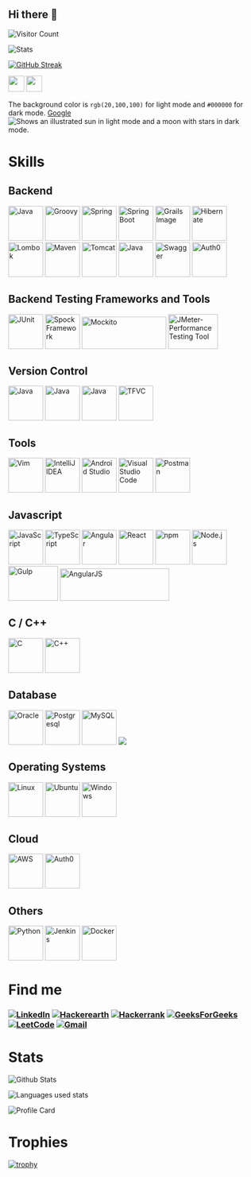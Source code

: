 ## Hi there 👋

<!--
**VishalRana2015/VishalRana2015** is a ✨ _special_ ✨ repository because its `README.md` (this file) appears on your GitHub profile.

Here are some ideas to get you started:

- 🔭 I’m currently working on ...
- 🌱 I’m currently learning ...
- 👯 I’m looking to collaborate on ...
- 🤔 I’m looking for help with ...
- 💬 Ask me about ...
- 📫 How to reach me: ...
- 😄 Pronouns: ...
- ⚡ Fun fact: ...
-->


![Visitor Count](https://profile-counter.glitch.me/VishalRana2015/count.svg)

![Stats](https://github-readme-stats.vercel.app/api?username=VishalRana2015)

[![GitHub Streak](https://streak-stats.demolab.com/?user=VishalRana2015)](https://git.io/streak-stats)

<img height="32" width="32" src="https://cdn.jsdelivr.net/npm/simple-icons@v12/icons/Javaee.svg" />
<img height="32" width="32" src="https://unpkg.com/simple-icons@v12/icons/simpleicons.svg" />

The background color is `rgb(20,100,100)` for light mode and `#000000` for dark mode.
[Google](www.google.com)
<br/>
<picture>
  <source media="(prefers-color-scheme: dark)" srcset="https://user-images.githubusercontent.com/25423296/163456776-7f95b81a-f1ed-45f7-b7ab-8fa810d529fa.png">
  <source media="(prefers-color-scheme: light)" srcset="https://user-images.githubusercontent.com/25423296/163456779-a8556205-d0a5-45e2-ac17-42d089e3c3f8.png">
  <img alt="Shows an illustrated sun in light mode and a moon with stars in dark mode." src="https://user-images.githubusercontent.com/25423296/163456779-a8556205-d0a5-45e2-ac17-42d089e3c3f8.png">
</picture>
<h1>Skills</h1>
<h2>Backend</h2>
<p>
  <img src="https://user-images.githubusercontent.com/25181517/117201156-9a724800-adec-11eb-9a9d-3cd0f67da4bc.png" alt="Java" width="70" height="70" title="Java"/>
  <img src="https://user-images.githubusercontent.com/25181517/183892787-bca94a0e-ffcb-4eeb-8137-e0fc4e446c25.png" alt="Groovy" width="70" height="70" title="Groovy"/>
  <img src="https://user-images.githubusercontent.com/25181517/117201470-f6d56780-adec-11eb-8f7c-e70e376cfd07.png" alt="Spring" width="70" height="70" title="Spring"/>
  <img src="https://user-images.githubusercontent.com/25181517/183891303-41f257f8-6b3d-487c-aa56-c497b880d0fb.png" alt="Spring Boot" width="70" height="70" title="Spring Boot"/>
  <img src="https://github.com/VishalRana2015/VishalRana2015/assets/69715143/08abafde-738c-47e6-aeed-0980c7a020e1" alt="Grails Image" width="70" height="70" title="Grails"/>
  <img src="https://user-images.githubusercontent.com/25181517/117207493-49665200-adf4-11eb-808e-a9c0fcc2a0a0.png" alt="Hibernate" width="70" height="70" title="Hibernate"/>
  <img src="https://user-images.githubusercontent.com/25181517/190229463-87fa862f-ccf0-48da-8023-940d287df610.png" alt="Lombok" width="70" height="70" title="Lombok"/>
  <img src="https://user-images.githubusercontent.com/25181517/117207242-07d5a700-adf4-11eb-975e-be04e62b984b.png" alt="Maven" width="70" height="70" title="Maven"/>
  <img src="https://user-images.githubusercontent.com/25181517/183894676-137319b5-1364-4b6a-ba4f-e9fc94ddc4aa.png" alt="Tomcat" width="70" height="70" title="Tomcat"/>
  <img src="https://user-images.githubusercontent.com/25181517/192107858-fe19f043-c502-4009-8c47-476fc89718ad.png" alt="Java" width="70" height="70" title="REST API"/>
  <img src="https://user-images.githubusercontent.com/25181517/186711335-a3729606-5a78-4496-9a36-06efcc74f800.png" alt="Swagger" width="70" height="70" title="Swagger"/>
  <img src="https://cdn.brighttalk.com/ams/california/images/channel/19357/image_840418.png" alt="Auth0" width="70" height="70" title="Auth0"/>
</p>

<h2>Backend Testing Frameworks and Tools</h2>
<p>
  <img src="https://user-images.githubusercontent.com/25181517/117533873-484d4480-afef-11eb-9fad-67c8605e3592.png" alt="JUnit" width="70" height="70" title="JUnit"/>
  <img src="https://user-images.githubusercontent.com/25181517/202540780-999f189c-341a-438e-a7e3-b0838fda6645.png" alt="Spock Framework" width="70" height="70" title="Spock Framework - Testing"/>
  <img src="https://github.com/VishalRana2015/VishalRana2015/assets/69715143/f4bbc140-ad18-4b36-89cc-b03b82b21235" alt="Mockito" width="170" height="65" title="Mockito" />
  <img src="https://github.com/VishalRana2015/VishalRana2015/assets/69715143/d764cfed-a7ff-4131-b021-ba752c342d69" alt="JMeter-Performance Testing Tool" width="100" height="70" title="JMeter - Performance Testing Tool" />
</p>

<h2>Version Control</h2>
<p>  
  <img src="https://user-images.githubusercontent.com/25181517/192108372-f71d70ac-7ae6-4c0d-8395-51d8870c2ef0.png" alt="Java" width="70" height="70"/>
  <img src="https://user-images.githubusercontent.com/25181517/192108374-8da61ba1-99ec-41d7-80b8-fb2f7c0a4948.png" alt="Java" width="70" height="70"/>
  <img src="https://user-images.githubusercontent.com/25181517/192108372-f71d70ac-7ae6-4c0d-8395-51d8870c2ef0.png" alt="Java" width="70" height="70"/>
  <img src="https://github.com/VishalRana2015/VishalRana2015/assets/69715143/26032fef-1675-4180-a0f4-59a68fd04105" alt="TFVC" width="70" height="70" title="TFVC- Teams Foundation Version Control"/>
</p>

<h2>Tools</h2>
<p>
  <img src="https://user-images.githubusercontent.com/25181517/192108889-232b3431-a585-4b36-a62d-9078bd3641d9.png" alt="Vim" widht="70" height="70" title="Vim - Text Editor"/>
  <img src="https://user-images.githubusercontent.com/25181517/192108890-200809d1-439c-4e23-90d3-b090cf9a4eea.png" alt="IntelliJ IDEA" width="70" height="70" title="IntelliJ IDEA"/>
  <img src="https://user-images.githubusercontent.com/25181517/192108895-20dc3343-43e3-4a54-a90e-13a4abbc57b9.png" alt="Android Studio" width="70" height="70" title="Android Studio"/>
  <img src="https://user-images.githubusercontent.com/25181517/192108891-d86b6220-e232-423a-bf5f-90903e6887c3.png" alt="Visual Studio Code" width="70" height="70" title="Visual Studio Code"/>
  <img src="https://user-images.githubusercontent.com/25181517/192109061-e138ca71-337c-4019-8d42-4792fdaa7128.png" alt="Postman" width="70" height="70" title="Postman"/>
</p>

<h2>Javascript</h2>
<p>
  <img src="https://user-images.githubusercontent.com/25181517/117447155-6a868a00-af3d-11eb-9cfe-245df15c9f3f.png" width="70" height="70" title="JavaScript" alt="JavaScript"/>
  <img src="https://user-images.githubusercontent.com/25181517/183890598-19a0ac2d-e88a-4005-a8df-1ee36782fde1.png" width="70" height="70" title="TypeScript" alt="TypeScript"/>
  <img src="https://user-images.githubusercontent.com/25181517/183890595-779a7e64-3f43-4634-bad2-eceef4e80268.png" widht="70" height="70" alt="Angular" title="Angular"/>
  <img src="https://user-images.githubusercontent.com/25181517/183897015-94a058a6-b86e-4e42-a37f-bf92061753e5.png" width="70" height="70" alt="React" title="React" />
  <img src="https://user-images.githubusercontent.com/25181517/121401671-49102800-c959-11eb-9f6f-74d49a5e1774.png" width="70" height="70" alt="npm" title="npm" />
  <img src="https://user-images.githubusercontent.com/25181517/183568594-85e280a7-0d7e-4d1a-9028-c8c2209e073c.png" width="70" height="70" alt="Node.js" title="Node.js" />
  <img src="https://github.com/marwin1991/profile-technology-icons/assets/136815194/c49c6dbd-992a-4f14-9cf4-ff40cb5344ed" width="100" height="70" alt="Gulp" title="Gulp - Build Tool" />
  <img src="https://github.com/VishalRana2015/VishalRana2015/assets/69715143/7c365dd2-cb45-4b64-9e2a-2792d7671f96" width="220" height="65" alt="AngularJS" title="AngularJS" />

</p>

<h2> C / C++ </h2>
<p>
  <img src="https://user-images.githubusercontent.com/25181517/192106070-46255bcf-65e6-4c6b-a296-bf8d0d8fb2a7.png" width="70" height="70" alt="C" title="C Programming Language" />
  <img src="https://user-images.githubusercontent.com/25181517/192106073-90fffafe-3562-4ff9-a37e-c77a2da0ff58.png" width="70" height="70" alt="C++" title="C++ Programming Language" />
</p>

<h2>Database</h2>
<p>
  <img src="https://user-images.githubusercontent.com/25181517/117208736-bdedc080-adf5-11eb-912f-61c7d43705f6.png" width="70" height="70" alt="Oracle" title="Oracle" />
  <img src="https://user-images.githubusercontent.com/25181517/117208740-bfb78400-adf5-11eb-97bb-09072b6bedfc.png" width="70" height="70" alt="Postgresql" title="Postgresql" />
  <img src="https://user-images.githubusercontent.com/25181517/183896128-ec99105a-ec1a-4d85-b08b-1aa1620b2046.png" width="70" height="70" alt="MySQL" title="MySQL" />
  <img src=
</p>

<h2> Operating Systems </h2>
<p>
  <img src="https://github.com/marwin1991/profile-technology-icons/assets/76662862/2481dc48-be6b-4ebb-9e8c-3b957efe69fa" width="70" height="70" alt="Linux" title="Linux" />
  <img src="https://user-images.githubusercontent.com/25181517/186884153-99edc188-e4aa-4c84-91b0-e2df260ebc33.png" width="70" height="70" alt="Ubuntu" title="Ubuntu" />
  <img src="https://user-images.githubusercontent.com/25181517/186884150-05e9ff6d-340e-4802-9533-2c3f02363ee3.png" width="70" height="70" alt="Windows" title="Windows" />
</p>

<h2>Cloud</h2>
<p>
  <img src="https://user-images.githubusercontent.com/25181517/183896132-54262f2e-6d98-41e3-8888-e40ab5a17326.png" width="70" height="70" alt="AWS" title="Certified AWS Developer Associate" />
  <img src="https://cdn.brighttalk.com/ams/california/images/channel/19357/image_840418.png" alt="Auth0" width="70" height="70" title="Auth0"/>
</p>
<h2> Others </h2>
<p>
  <img src="https://user-images.githubusercontent.com/25181517/183423507-c056a6f9-1ba8-4312-a350-19bcbc5a8697.png" width="70" height="70" alt="Python" title="Python" />
  <img src="https://user-images.githubusercontent.com/25181517/179090274-733373ef-3b59-4f28-9ecb-244bea700932.png" width="70" height="70" alt="Jenkins" title="Jenkins" />
  <img src="https://user-images.githubusercontent.com/25181517/117207330-263ba280-adf4-11eb-9b97-0ac5b40bc3be.png" width="70" height="70" alt="Docker" title="Docker" /> 
</p>

<h1>Find me</h1>
<h3>

[![LinkedIn](https://img.shields.io/badge/LinkedIn-0077B5?style=for-the-badge&logo=linkedin&logoColor=white)](https://www.linkedin.com/in/vishal-rana-072854109/)
[![Hackerearth](https://img.shields.io/badge/HackerEarth-%232C3454.svg?&style=for-the-badge&logo=HackerEarth&logoColor=Blue)](https://www.hackerearth.com/@vishal1360)
[![Hackerrank](https://img.shields.io/badge/-Hackerrank-2EC866?style=for-the-badge&logo=HackerRank&logoColor=white)](https://www.hackerrank.com/profile/ranavishal2015)
[![GeeksForGeeks](https://img.shields.io/badge/GeeksforGeeks-gray?style=for-the-badge&logo=geeksforgeeks&logoColor=35914c)](https://www.geeksforgeeks.org/user/vishalrana1/)
[![LeetCode](https://img.shields.io/badge/LeetCode-000000?style=for-the-badge&logo=LeetCode&logoColor=#d16c06)](https://leetcode.com/u/ranavishal2015/)
[![Gmail](https://img.shields.io/badge/Gmail-D14836?style=for-the-badge&logo=gmail&logoColor=white)](mailto:ranavishal2015@gmail.com)
  
</h3>

<h1>Stats</h1>

![Github Stats](http://github-profile-summary-cards.vercel.app/api/cards/stats?username=VishalRana2015&theme=vue)

![Languages used stats](http://github-profile-summary-cards.vercel.app/api/cards/repos-per-language?username=VishalRana2015&theme=vue)

![Profile Card](http://github-profile-summary-cards.vercel.app/api/cards/profile-details?username=VishalRana2015&theme=nord_bright)

<h1>Trophies</h1>

﻿[![trophy](https://github-profile-trophy.vercel.app/?username=VishalRana2015)](https://github.com/VishalRana2015)
